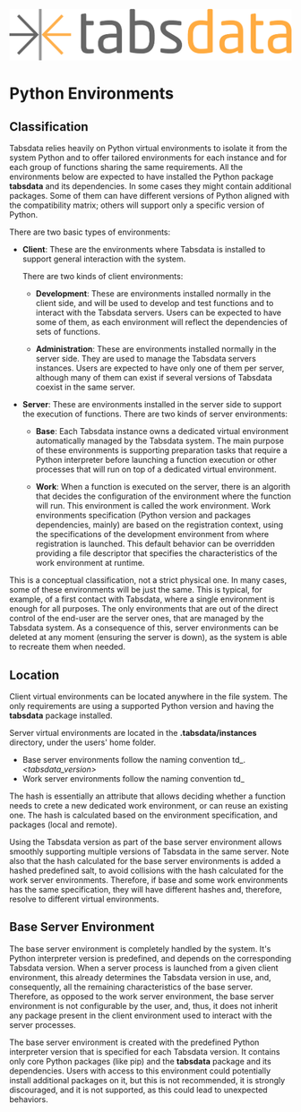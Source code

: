 <!--
Copyright 2025 Tabs Data Inc.
-->

![TabsData](/assets/images/tabsdata.png)

# Python Environments

## Classification

Tabsdata relies heavily on Python virtual environments to isolate it from the system Python and to offer tailored
environments for each instance and for each group of functions sharing the same requirements. All the environments below
are expected to have installed the Python package **tabsdata** and its dependencies. In some cases they might contain 
additional packages. Some of them can have different versions of Python aligned with the compatibility matrix; others
will support only a specific version of Python.

There are two basic types of environments:

- **Client**: These are the environments where Tabsdata is installed to support general interaction with the system.
  
    There are two kinds of client environments:

  - **Development**: These are environments installed normally in the client side, and will be used to develop and test
    functions and to interact with the Tabsdata servers. Users can be  expected to have some of them, as each 
    environment will reflect the dependencies of sets of functions.

  - **Administration**: These are environments installed normally in the server side. They are used to manage the 
    Tabsdata servers instances. Users are expected to have only one of them per server, although many of them can exist
    if several versions of Tabsdata coexist in the same server. 
 

- **Server**: These are environments installed in the server side to support the execution of functions. 
    There are two kinds of server environments:

  - **Base**: Each Tabsdata instance owns a dedicated virtual environment automatically managed by the Tabsdata system.
    The main purpose of these environments is supporting preparation tasks that require a Python interpreter before
    launching a function execution or other processes that will run on top of a dedicated virtual environment.

  - **Work**: When a function is executed on the server, there is an algorith that decides the configuration of the 
    environment where the function will run. This environment is called the work environment. Work environments 
    specification (Python version and packages dependencies, mainly) are based on the registration context, using the
    specifications of the development environment from where registration is launched. This default behavior can be
    overridden providing a file descriptor that specifies the characteristics of the work environment at runtime. 

This is a conceptual classification, not a strict physical one. In many cases, some of these environments will be just
the same. This is typical, for example, of a first contact with Tabsdata, where a single environment is enough for all
purposes. The only environments that are out of the direct control of the end-user are the server ones, that are managed
by the Tabsdata system. As a consequence of this, server environments can be deleted at any moment (ensuring the server 
is down), as the system is able to recreate them when needed.

## Location

Client virtual environments can be located anywhere in the file system. The only requirements are using a supported
Python version and having the **tabsdata** package installed.

Server virtual environments are located in the **.tabsdata/instances** directory, under the users' home folder.

- Base server environments follow the naming convention td_.<instance>_<tabsdata_version>_<hash>
- Work server environments follow the naming convention td_<hash>

The hash is essentially an attribute that allows deciding whether a function needs to crete a new dedicated work 
environment, or can reuse an existing one. The hash is calculated based on the environment specification, and packages
(local and remote).

Using the Tabsdata version as part of the base server environment allows smoothly supporting multiple versions of
Tabsdata in the same server. Note also that the hash calculated for the base server environments is added a hashed
predefined salt, to avoid collisions with the hash calculated for the work server environments. Therefore, if base and 
some work environments has the same specification, they will have different hashes and, therefore, resolve to different
virtual environments.

## Base Server Environment

The base server environment is completely handled by the system. It's Python interpreter version is predefined, and 
depends on the corresponding Tabsdata version. When a server process is launched from a given client environment, this 
already determines the Tabsdata version in use, and, consequently, all the remaining characteristics of the base server.
Therefore, as opposed to the work server environment, the base server environment is not configurable by the user, and, 
thus, it does not inherit any package present in the client environment used to interact with the server processes.

The base server environment is created with the predefined Python interpreter version that is specified for each 
Tabsdata version. It contains only core Python packages (like pip) and the **tabsdata** package and its dependencies.
Users with access to this environment could potentially install additional packages on it, but this is not recommended, 
it is strongly discouraged, and it is not supported, as this could lead to unexpected behaviors.